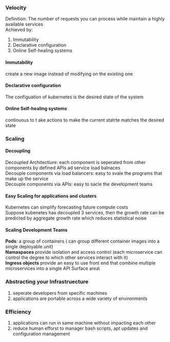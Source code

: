 ### Velocity
Definition: The number of requests you can process while maintain a highly available services\
Achieved by:
1. Immutability
3. Declarative configuration
4. Online Self-healing systems
#### Immutability
create a new image instead of modifying on the existing one
#### Declarative configuration
The configuation of kubernetes is the desired state of the system
#### Online Self-healing systems
continuous to t ake actions to make the current statrte matches the desired state
### Scaling
#### Decoupling
Decoupled Architectiure: each component is seperated from other components by defined APIs ad service load balnaces\
Decouple components via load balancers: easy to svale the programs that make up the service\
Decouple components via APIs: easy to sacle the development teams
#### Easy Scaling for applications and clusters
Kubernetes can simplify forecasting future compute costs\
Suppose kubenetes has decoupled 3 services, then the growth rate can be predicted by aggregate growth rate which reduces statistical noise
#### Scaling Development Teams
**Pods**: a group of containers ( can group different container images  into a single deployable unit)\
**Namaspaces** provide  isolation and access control (each microservice can control the degree to which other services interact with it)\
**Ingress objects** provide an easy to use front end that combine multiple microservices into a single API Surface area\
### Abstracting your Infrastruecture
1. seperate developers from specific machines
2. applications are portable across a wide variety of environments
### Efficiency
1. applications can run in same machine without impacting each other
2. reduce human efforst to manager bash scripts, apt updates and configuration management

